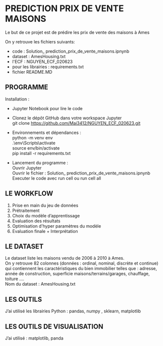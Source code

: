 # PREDICTION PRIX DE VENTE MAISONS

Le but de ce projet est de prédire les prix de vente des maisons à Ames

On y retrouve les fichiers suivants: <br>
- code : Solution_ prediction_prix_de_vente_maisons.ipnynb <br>
- dataset : AmesHousing.txt <br>
- l'ECF : NGUYEN_ECF_020623 <br>
- pour les librairies : requirements.txt <br>
- fichier README.MD <br>

## PROGRAMME
Installation : <br>

- Jupyter Notebook pour lire le code <br>

- Clonez le dépôt GitHub dans votre workspace Jupyter <br>
git clone https://github.com/Mai3412/NGUYEN_ECF_020623.git <br>

- Environnements et dépendances : <br>
python -m venv env <br>
.\env\Scripts\activate <br>
source env/bin/activate <br>
pip install -r requirements.txt <br>

- Lancement du programme : <br>
Ouvrir Jupyter <br>
Ouvrir le fichier : Solution_ prediction_prix_de_vente_maisons.ipnynb <br>
Executer le code avec run cell ou run cell all <br>


## LE WORKFLOW
1.	Prise en main du jeu de données <br>
2.	Prétraitement <br>
3.	Choix du modèle d’apprentissage <br>
4.	Evaluation des résultats <br>
5.	Optimisation d'hyper paramètres du modèle <br>
6.	Evaluation finale + Interprétation <br>

## LE DATASET
Le dataset liste les maisons vendu de 2006 à 2010 à Ames.<br>
On y retrouve 82 colonnes (données : ordinal, nominal, discrète et continue) qui contiennent les caractéristiques du bien immobilier telles que : adresse, année de construction, superficie maisons/terrains/garages, chauffage, toiture ….<br>
Nom du dataset : AmesHousing.txt

## LES OUTILS
J’ai utilisé les librairies Python : pandas, numpy , sklearn, matplotlib

## LES OUTILS DE VISUALISATION
J’ai utilisé : matplotlib, panda
